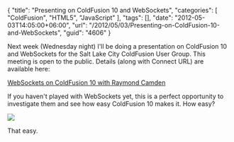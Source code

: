 {
	"title": "Presenting on ColdFusion 10 and WebSockets",
	"categories": [
		"ColdFusion",
		"HTML5",
		"JavaScript"
	],
	"tags": [],
	"date": "2012-05-03T14:05:00+06:00",
	"url": "/2012/05/03/Presenting-on-ColdFusion-10-and-WebSockets",
	"guid": "4606"
}

Next week (Wednesday night) I'll be doing a presentation on ColdFusion 10 and WebSockets for the Salt Lake City ColdFusion User Group. This meeting is open to the public. Details (along with Connect URL) are available here:

<a href="http://www.slcfug.org/events/58085992/?eventId=58085992&action=detail">WebSockets on ColdFusion 10 with Raymond Camden</a>

If you haven't played with WebSockets yet, this is a perfect opportunity to investigate them and see how easy ColdFusion 10 makes it. How easy?

<img src="http://www.raymondcamden.com/images/take_it_easy_kitten-7530.jpg" />

That easy.